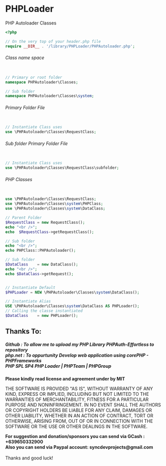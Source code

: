 # PHPLoader
PHP Autoloader Classes 

```PHP
<?php 

// On the very top of your header.php file
require __DIR__ . '/library/PHPLoader/PHPAutoloader.php';

```

<h6>Class name space</h6>

```PHP

// Primary or root folder
namespace PHPAutoloader\Classes;

// Sub folder
namespace PHPAutoloader\Classes\system;

```

<h6>Primary Folder File</h6>

```PHP

// Instantiate Class uses
use \PHPAutoloader\Classes\RequestClass;

```

<h6>Sub folder Primary Folder File</h6>

```PHP

// Instantiate Class uses
use \PHPAutoloader\Classes\RequestClass\subfolder;

```

<h6>PHP Classes </h6>

```PHP

use \PHPAutoloader\Classes\RequestClass;
use \PHPAutoloader\Classes\system\PHPClass;
use \PHPAutoloader\Classes\system\DataClass; 

// Parent Folder
$RequestClass = new RequestClass();
echo "<br />";
echo  $RequestClass->getRequestClass();

// Sub folder
echo "<br />";
echo PHPClass::PHPAutoloader();

// Sub folder
$DataClass    = new DataClass();
echo "<br />"; 
echo $DataClass->getRequest();


// Instantiate Default
$PHPLoader = NEW \PHPAutoloader\Classes\system\DataClass(); 

// Instantiate Alias
USE \PHPAutoloader\Classes\system\DataClass AS PHPLoader();
// Calling the classe instantiated
$DataClass    = new PHPLoader();

```

<h2>Thanks To:</h2>
<h5>
Github : To allow me to upload my PHP Library PHPAuth-Effortless to repository<br /> 
php.net : To oppurtunity Develop web application using corePHP - PHPFrameworks<br />
PHP SPL SP4 PHP Loader | PHPTeam | PHPGroup
</h5>

__Please kindly read license and agreement under by MIT__

THE SOFTWARE IS PROVIDED "AS IS", WITHOUT WARRANTY OF ANY KIND, EXPRESS OR IMPLIED, INCLUDING BUT NOT LIMITED TO THE WARRANTIES OF MERCHANTABILITY, FITNESS FOR A PARTICULAR PURPOSE AND NONINFRINGEMENT. IN NO EVENT SHALL THE AUTHORS OR COPYRIGHT HOLDERS BE LIABLE FOR ANY CLAIM, DAMAGES OR OTHER LIABILITY, WHETHER IN AN ACTION OF CONTRACT, TORT OR OTHERWISE, ARISING FROM, OUT OF OR IN CONNECTION WITH THE SOFTWARE OR THE USE OR OTHER DEALINGS IN THE SOFTWARE.
<br />

__For suggestion and donation/sponsors you can send via GCash : +639650332900__ <br /> __Also you can send via Paypal account: syncdevprojects@gmail.com__ 
<br /><br /> Thanks and good luck! 


